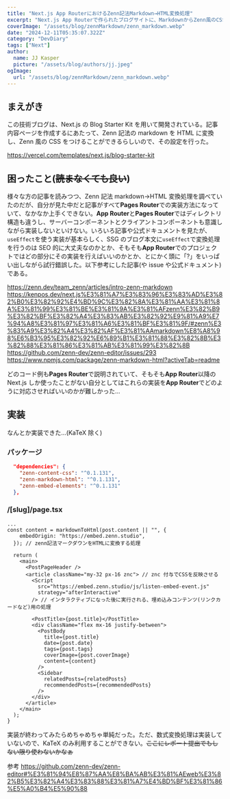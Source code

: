 ```yaml
---
title: "Next.js App RouterにおけるZenn記法Markdown→HTML変換処理"
excerpt: "Next.js App Routerで作られたブログサイトに、MarkdownからZenn風のCSSを自動的につけられるようにした🌼"
coverImage: "/assets/blog/zennMarkdown/zenn_markdown.webp"
date: "2024-12-11T05:35:07.322Z"
category: "DevDiary"
tags: ["Next"]
author:
  name: JJ Kasper
  picture: "/assets/blog/authors/jj.jpeg"
ogImage:
  url: "/assets/blog/zennMarkdown/zenn_markdown.webp"
---
```


## まえがき

この技術ブログは、Next.js の Blog Starter Kit を用いて開発されている。記事内容ページを作成するにあたって、Zenn 記法の markdown を HTML に変換し、Zenn 風の CSS をつけることができるらしいので、その設定を行った。

https://vercel.com/templates/next.js/blog-starter-kit

## 困ったこと(~~読まなくても良い~~)

様々な方の記事を読みつつ、Zenn 記法 markdown→HTML 変換処理を調べていたのだが、自分が見た中だと記事がすべて**Pages Router**での実装方法になっていて、なかなか上手くできない。**App Router**と**Pages Router**ではディレクトリ構造も違うし、サーバーコンポーネントとクライアントコンポーネントも意識しながら実装しないといけない。いろいろ記事や公式ドキュメントを見たが、`useEffect`を使う実装が基本らしく、SSG のブログ本文に`useEffect`で変換処理を行うのは SEO 的に大丈夫なのかとか、そもそも**App Router**でのプロジェクトではどの部分にその実装を行えばいいのかとか、とにかく頭に「?」をいっぱい出しながら試行錯誤した。以下参考にした記事(や issue や公式ドキュメント)である。

https://zenn.dev/team_zenn/articles/intro-zenn-markdown
https://kenpos.dev/next.js%E3%81%A7%E3%83%96%E3%83%AD%E3%82%B0%E3%82%92%E4%BD%9C%E3%82%8A%E3%81%AA%E3%81%8A%E3%81%99%E3%81%BE%E3%81%9A%E3%81%AFzenn%E3%82%B9%E3%82%BF%E3%82%A4%E3%83%AB%E3%82%92%E9%81%A9%E7%94%A8%E3%81%97%E3%81%A6%E3%81%BF%E3%81%9F/#zenn%E3%83%A9%E3%82%A4%E3%82%AF%E3%81%AAmarkdown%E8%A8%98%E6%B3%95%E3%82%92%E6%89%B1%E3%81%88%E3%82%8B%E3%82%88%E3%81%86%E3%81%AB%E3%81%99%E3%82%8B
https://github.com/zenn-dev/zenn-editor/issues/293
https://www.npmjs.com/package/zenn-markdown-html?activeTab=readme

どのコード例も**Pages Router**で説明されていて、そもそも**App Router**以降の Next.js しか使ったことがない自分としてはこれらの実装を**App Router**でどのように対応させればいいのかが難しかった...

## 実装

なんとか実装できた...(KaTeX 除く)

### パッケージ

```json:package.json
  "dependencies": {
    "zenn-content-css": "^0.1.131",
    "zenn-markdown-html": "^0.1.131",
    "zenn-embed-elements": "^0.1.131"
  },
```

### /[slug]/page.tsx

```tsx:/[slug]/page.tsx
...
const content = markdownToHtml(post.content || "", {
    embedOrigin: "https://embed.zenn.studio",
  }); // zenn記法マークダウンをHTMLに変換する処理

  return (
    <main>
      <PostPageHeader />
      <article className="my-32 px-16 znc"> // znc 付与でCSSを反映させる
        <Script
          src="https://embed.zenn.studio/js/listen-embed-event.js"
          strategy="afterInteractive"
        /> // インタラクティブになった後に実行される、埋め込みコンテンツ(リンクカードなど)用の処理

        <PostTitle>{post.title}</PostTitle>
        <div className="flex mx-16 justify-between">
          <PostBody
            title={post.title}
            date={post.date}
            tags={post.tags}
            coverImage={post.coverImage}
            content={content}
          />
          <Sidebar
            relatedPosts={relatedPosts}
            recommendedPosts={recommendedPosts}
          />
        </div>
      </article>
    </main>
  );
}
```

実装が終わってみたらめちゃめちゃ単純だった。ただ、数式変換処理は実装していないので、KaTeX のみ利用することができない。~~ここにレポート提出でもしない限り使わないかなぁ~~

参考
https://github.com/zenn-dev/zenn-editor#%E3%81%94%E8%87%AA%E8%BA%AB%E3%81%AEweb%E3%82%B5%E3%82%A4%E3%83%88%E3%81%A7%E4%BD%BF%E3%81%86%E5%A0%B4%E5%90%88
